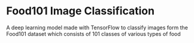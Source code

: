 # Food101 Image Classification
A deep learning model made with TensorFlow to classify images form the Food101 dataset which consists of 101 classes of various types of food
